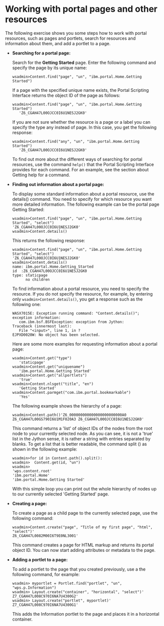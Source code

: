 # Working with portal pages and other resources

The following exercise shows you some steps how to work with portal resources, such as pages and portlets, search for resources and information about them, and add a portlet to a page.

-   **Searching for a portal page:**

    Search for the **Getting Started** page. Enter the following command and specify the page by its unique name:

    ```
    wsadmin>Content.find("page", "un", "ibm.portal.Home.Getting Started")
    
    ```

    If a page with the specified unique name exists, the Portal Scripting Interface returns the object ID of the page as follows:

    ```
    wsadmin>Content.find("page", "un", "ibm.portal.Home.Getting Started")
       'Z6_CGAH47L00OJCC0I6U1NESJ2GK0'
    
    ```

    If you are not sure whether the resource is a page or a label you can specify the type any instead of page. In this case, you get the following response:

    ```
    wsadmin>Content.find("any", "un", "ibm.portal.Home.Getting Started")
       'Z6_CGAH47L00OJCC0I6U1NESJ2GK0'
    
    ```

    To find out more about the different ways of searching for portal resources, use the command `help()` that the Portal Scripting Interface provides for each command. For an example, see the section about Getting help for a command.

-   **Finding out information about a portal page:**

    To display some standard information about a portal resource, use the details\(\) command. You need to specify for which resource you want more detailed information. The following example can be the portal page Getting Started:

    ```
    wsadmin>Content.find("page", "un", "ibm.portal.Home.Getting Started", "select")
    'Z6_CGAH47L00OJCC0I6U1NESJ2GK0'
    wsadmin>Content.details()
    
    ```

    This returns the following response:

    ```
    wsadmin>Content.find("page", "un", "ibm.portal.Home.Getting Started", "select")
    'Z6_CGAH47L00OJCC0I6U1NESJ2GK0'
    wsadmin>Content.details()
    name: ibm.portal.Home.Getting_Started
    id  :Z6_CGAH47L00OJCC0I6U1NESJ2GK0
    type: staticpage      
          no children
    
    ```

    To find information about a portal resource, you need to specify the resource. If you do not specify the resource, for example, by entering only `wsadmin>Content.details()`, you get a response such as the following one:

    ```
    WASX7015E: Exception running command: "Content.details()"; exception information: 
       com.ibm.bsf.BSFException: exception from Jython:
    Traceback (innermost last):  
       File "<input>", line 1, in ?
    EJPXD0020W: No object has been selected.
    
    ```

    Here are some more examples for requesting information about a portal page:

    ```
    wsadmin>Content.get("type")
       'staticpage'
    wsadmin>Content.get("uniquename")
       'ibm.portal.Home.Getting Started'
    wsadmin>Content.get("allportlets")
       'true'
    wsadmin>Content.nlsget("title", "en")
       'Getting Started'
    wsadmin>Content.parmget("com.ibm.portal.bookmarkable")
       'Yes'
    
    ```

    The following example shows the hierarchy of a page:

    ```
    wsadmin>Content.path()'Z6_000000000000000000000000A0 Z6_CGAH47L00GS790I6U1M1F020A3 Z6_CGAH47L00OJCC0I6U1NESJ2GK0'
    
    ```

    This command returns a 'list' of object IDs of the nodes from the root node to your currently selected node. As you can see, it is not a 'true' list in the Jython sense, it is rather a string with entries separated by blanks. To get a list that is better readable, the command split (\) as shown in the following example:

    ```
    wsadmin>for id in Content.path().split():
    wsadmin>  Content.get(id, "un")
    wsadmin>
    'wps.content.root'
    'ibm.portal.Home'
    'ibm.portal.Home.Getting Started'
    
    ```

    With this simple loop you can print out the whole hierarchy of nodes up to our currently selected 'Getting Started' page.

-   **Creating a page:**

    To create a page as a child page to the currently selected page, use the following command:

    ```
    wsadmin>Content.create("page", "Title of my first page", "html", "select")'
    Z6_CGAH47L0082M00I6T9E0NL3001'
    
    ```

    This command creates a page for HTML markup and returns its portal object ID. You can now start adding attributes or metadata to the page.

-   **Adding a portlet to a page:**

    To add a portlet to the page that you created previously, use a the following command, for example:

    ```
    wsadmin> myportlet = Portlet.find("portlet", "un", "wps.p.Information")
    wsadmin> Layout.create("container", "horizontal", "select")'
    Z7_CGAH47L008C970I6NA7U4300G2'
    wsadmin> Layout.create("portlet", myportlet)'
    Z7_CGAH47L008C970I6NA7U4300G1'
    
    ```

    This adds the Information portlet to the page and places it in a horizontal container.



